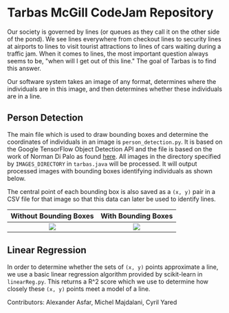 # Tarbas McGill CodeJam Repository

Our society is governed by lines (or queues as they call it on the other side of the pond). We see lines everywhere from checkout lines to security lines at airports to lines to visit tourist attractions to lines of cars waiting during a traffic jam. When it comes to lines, the most important question always seems to be, "when will I get out of this line." The goal of Tarbas is to find this answer.

Our software system takes an image of any format, determines where the individuals are in this image, and then determines whether these individuals are in a line.

## Person Detection
The main file which is used to draw bounding boxes and determine the coordinates of individuals in an image is `person_detection.py`. It is based on the Google TensorFlow Object Detection API and the file is based on the work of Norman Di Palo as found [here](https://medium.com/nanonets/how-i-built-a-self-flying-drone-to-track-people-in-under-50-lines-of-code-7485de7f828e). All images in the directory specified by `IMAGES_DIRECTORY` in `tarbas.java` will be processed. It will output processed images with bounding boxes identifying individuals as shown below. 

The central point of each bounding box is also saved as a `(x, y)` pair in a CSV file for that image so that this data can later be used to identify lines.

Without Bounding Boxes     |  With Bounding Boxes
:-------------------------:|:-------------------------:
![](https://lh3.googleusercontent.com/22S6YkD_g0TCVTBJRigKrEEaA4TaDx3s8ZS3bIPz8CkyDJf80-ujOSfyW7H0ZOlG6BffDtwYIc-lTHngrGPynB_58CzTMQKMDZA2QoKeu4xqsnD9qsRRFm3h_0-LqPly_vndkc3nAWaXXD2z3kItkZi1-ewHWDAJS5o7CTCqpWiU1CLu3bZ_bNXZf0TW0gxaF_pudNMJrjGh1HYyUvTp1Y4rYLqhsyrHeqT7pbvhuPIWYtx4MHrDMD9POimdnn4c0NmhIa-AdjXD1WCJwoAk0SovTPUEhzHJQDuMV2qjI1tTLf_3iqXHyEJCwuk6mPYnmulUY2quRbSjT8RICAuW-hX0v4eTcYEvWcRDV7rfExwPCbnzQqqW12NRK9KBUr3BCTEm79xkHAwB-bJSpyQCrWuvtc3G8TWX5v77rTWbHoUVjcofgERrNUaKfDn-hodAb-ZfMr2iLiHNftuFOWlQL7oPsa-9sxQXZawKqSRnwG2FP4ASiXin3_Ub4BAruMtVe28OMuiW7cYkPOH6wljpWH-hBnj_qQGTQAa4ChnIA8i3IGQEzHnXn_bi8UYhjUUx9S6RUwE-gQztrzsCbs7oHpyWn9lDfk4H=w1440-h757) | ![](https://lh3.googleusercontent.com/R7_nVAxsdbLEGpZ8tLGp0BfogS0X0JUAo2kqxDRBAQGuZcV9EMcb4vufOcaBKqLzr6zWgoSkH2wCZJFPS-OUfW9yuEtDNbTfyHuJ6RgUpVim5W1Bl88UGOBdnHw4t5L1zMMjP0rldL3JnuVOjikHwzL_H82SvxZEgsFlC0G1OEbOe0tXkKGoXitCOPhOqpWAn-sAsKx5WHDtjF_j1mSGaMtHKkj569mUzn9msGPaM8Uj_8V8glFVfc1knolnXaBxbvoqYsP4lWibcEZe7hjX2qYQlRxetpN2Oro6bnRCGNJQIuN3NCVES2IaxhoIL1lVy9_z7XjeMsHxOhLlV1ZDiZEl89i-FUxLJb87-TliT8vf7LwSpVmYyBMvtTaHuMnAjt1buJxtbgndr6Cc-4dhestnojh7K_Zb63k0Zq0Rj8OWLwLfy51L5w8lvtYfvChy30Dg4lq89NkVIG-YOKleehLdGp5_xXqqIAZApLSHGT10wYGwmgnBPJmJEw31NxEpOBdygfnGCY_T5Zse1__9_ALy55ScfcRpnDcB7Pwz2zDaAXxHwK31e64PwVLGm2AlzQYsCCP9aFOcXyfg2kIfo6286Gvif1gZ=w1440-h757)

## Linear Regression

In order to determine whether the sets of `(x, y)` points approximate a line, we use a basic linear regression algorithm provided by scikit-learn in `linearReg.py`. This returns a R^2 score which we use to determine how closely these `(x, y)` points meet a model of a line.


Contributors: Alexander Asfar, Michel Majdalani, Cyril Yared
